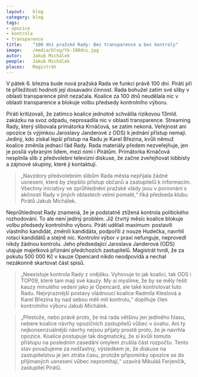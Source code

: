 ```yaml
---
layout:   blog
category: blog
tags:
- opozice
- kontrola
- transparence
title:    "100 dní pražské Rady: Bez transparence a bez kontroly"
image:    /media/blog/tk-100dni.jpg
autor:    Jakub Michálek
people:   Jakub Michálek
places:   Magistrát
---
```


V pátek 6. března bude nová pražská Rada ve funkci právě 100 dní. Piráti při té příležitosti hodnotí její dosavadní činnost. Rada bohužel zatím své sliby v oblasti transparence plnit nezačala. Koalice za 100 dnů neudělala nic v oblasti transparence a blokuje volbu předsedy kontrolního výboru.

Piráti kritizovali, že zatímco koalice jednotně schválila rizikovou 13mld. zakázku na svoz odpadu, neprosadila nic v oblasti transparence. Streaming Rady, který slibovala primátorka Krnáčová, se zatím nekoná. Veřejnost ani opozice (s výjimkou Jaroslavy Janderové z ODS) k jednání přístup nemají. Jediný, kdo získal lepší přístup na Radu je Karel Březina, kvůli němuž koalice změnila jednací řád Rady. Rada materiály předem nezveřejňuje, jen je posílá vybraným lidem, mezi nimi i Pirátům. Primátorka Krnáčová nesplnila slib z předvolební televizní diskuse, že začne zveřejňovat lobbisty a zájmové skupiny, které ji kontaktují.

> „Navzdory předvolebním slibům Rada města nepřijala žádné usnesení, které by zlepšilo přístup občanů a zastupitelů k informacím. Všechny iniciativy ve zprůhlednění pražské vlády jsou v porovnání s akčností Rady v jiných oblastech velmi pomalé,“ říká předseda klubu Pirátů Jakub Michálek.

Neprůhlednost Rady znamená, že je podstatně ztížená kontrola politického rozhodování. To ale není jediný problém. Již čtvrtý měsíc koalice blokuje volbu předsedy kontrolního výboru. Piráti udělali maximum: postavili vlastního kandidát, změnili kandidáta, podpořili z nouze Hudečka, navrhli rotaci kandidátů a stejně nic. Kontrolní výbor v praxi nefunguje, neprovedl nikdy žádnou kontrolu. Jeho předsedající Jaroslava Janderová (ODS) utajuje majetková přiznání předchozích zastupitelů. Magistrát tvrdí, že za pokutu 500 000 Kč v kauze Opencard nikdo neodpovídá a nechal nezákonně skartovat část spisů. 

> „Neexistuje kontrola Rady z vnějšku. Vyhovuje to jak koalici, tak ODS i TOP09, které tam mají své kauzy. My si myslíme, že by se měly řešit kauzy minulého vedení jako je Opencard, ale také kontrolovat tuto Radu. Nejvýraznější postavy vládnoucí koalice Radmila Kleslová a Karel Březina by nad sebou měli mít kontrolu,“ doplňuje člen kontrolního výboru Jakub Michálek.

> „Přestože, nebo právě proto, že má rada většinu jen jediného hlasu, nebere koalice návrhy opozičních zastupitelů vůbec v úvahu. Ani ty nejkonsenzuálnější návrhy nejsou přijaty prostě proto, že je navrhla opozice. Koalice postupuje tak dogmaticky, že si kvůli tomuto přístupu na posledním zasedání omylem zrušila část rozpočtu. Tento stav považujeme za nešťastný, výsledkem je, že diskuse na zastupitelstvu je jen ztráta času, protože připomínky opozice se do přijímaných usnesení vůbec nepromítají,“ uzavírá Mikuláš Ferjenčík, zastupitel Pirátů.
